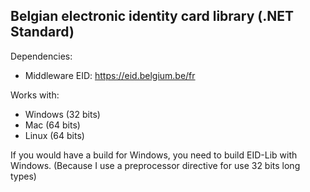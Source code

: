  
## Belgian electronic identity card library (.NET Standard)

Dependencies:

- Middleware EID: https://eid.belgium.be/fr

Works with:
- Windows (32 bits)
- Mac (64 bits)
- Linux (64 bits)

If you would have a build for Windows, you need to build EID-Lib with Windows. (Because I use a preprocessor directive for use 32 bits long types)

